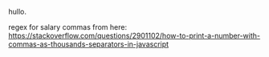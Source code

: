 hullo.

regex for salary commas from here:
https://stackoverflow.com/questions/2901102/how-to-print-a-number-with-commas-as-thousands-separators-in-javascript

